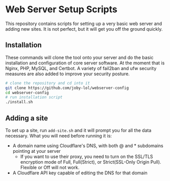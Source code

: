 # Web Server Setup Scripts

This repository contains scripts for setting up a very basic web server and adding new sites. It is not perfect, but it will get you off the ground quickly.

## Installation

These commands will clone the tool onto your server and do the basic installation and configuration of core server software. At the moment that is Nginx, PHP, MySQL, and Certbot. A variety of fail2ban and ufw security measures are also added to improve your security posture.

```bash
# clone the repository and cd into it
git clone https://github.com/joby-lol/webserver-config
cd webserver-config
# run installation script
./install.sh
```
## Adding a site

To set up a site, run `add-site.sh` and it will prompt you for all the data necessary. What you will need before running it is:

* A domain name using Cloudflare's DNS, with both @ and * subdomains pointing at your server
  * If you want to use their proxy, you need to turn on the SSL/TLS encryption mode of Full, Full(Strict), or Strict(SSL-Only Origin Pull). Flexible or Off will not work.
* A Cloudflare API key capable of editing the DNS for that domain
